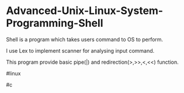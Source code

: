 # Advanced-Unix-Linux-System-Programming-Shell

Shell is a program which takes users command to OS to perform.

I use Lex to implement scanner for analysing input command.

This program provide basic pipe(|) and redirection(>,>>,<,<<) function.

#linux

#c
